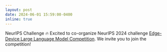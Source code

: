 ```yaml
---
layout: post
date: 2024-06-01 15:59:00-0400
inline: true
---
```




<span class="badge-flag" data-conf="publication">NeurIPS Challenge</span> &#128293; Excited to co-organize NeurIPS 2024  challenge [Edge-Device Large Language Model Competition](https://edge-llms-challenge.github.io/edge-llm-challenge.github.io/). We invite you to join the competition!

